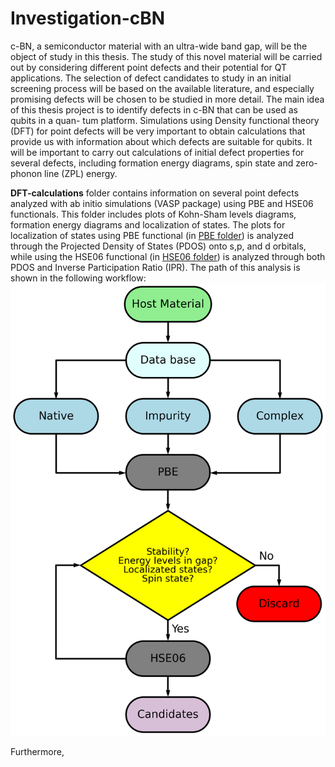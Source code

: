 # Investigation-cBN
c-BN, a semiconductor material with an ultra-wide band gap, will be the object of study in this thesis. The study of this novel material will be carried out by considering different point defects and their potential for QT applications. The selection of defect candidates to study in an initial screening process will be based on the available literature, and especially promising defects will be chosen to be studied in more detail. The main idea of this thesis project is to identify defects in c-BN that can be used as qubits in a quan- tum platform. Simulations using Density functional theory (DFT) for point defects will be very important to obtain calculations that provide us with information about which defects are suitable for qubits. It will be important to carry out calculations of initial defect properties for several defects, including formation energy diagrams, spin state and zero-phonon line (ZPL) energy.

**DFT-calculations** folder contains information on several point defects analyzed with ab initio simulations (VASP package) using PBE and HSE06 functionals.  This folder includes plots of Kohn-Sham levels diagrams, formation energy diagrams and localization of states. The plots for localization of states using PBE functional (in [PBE folder](https://github.com/JosephPVera/Investigation-cBN/tree/main/DFT-calculations/Point-Defects-Data/PBE)) is analyzed through the Projected Density of States (PDOS) onto s,p, and d orbitals, while using the HSE06 functional (in [HSE06 folder](https://github.com/JosephPVera/Investigation-cBN/tree/main/DFT-calculations/Point-Defects-Data/HSE06)) is analyzed through both PDOS and Inverse Participation Ratio (IPR).
The path of this analysis is shown in the following workflow:
![Alt text](https://github.com/JosephPVera/Investigation-cBN/blob/main/Figures/flowchart-point-defect.png)

Furthermore, 
